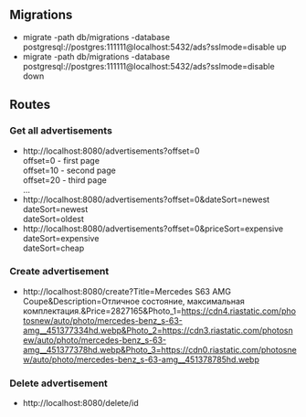 ## Migrations
- migrate -path db/migrations -database postgresql://postgres:111111@localhost:5432/ads?sslmode=disable up
- migrate -path db/migrations -database postgresql://postgres:111111@localhost:5432/ads?sslmode=disable down


## Routes
### Get all advertisements
- http://localhost:8080/advertisements?offset=0 <br />
  offset=0 - first page <br />
  offset=10 - second page <br />
  offset=20 - third page <br />
  ...
- http://localhost:8080/advertisements?offset=0&dateSort=newest <br />
  dateSort=newest <br />
  dateSort=oldest 
- http://localhost:8080/advertisements?offset=0&priceSort=expensive <br />
  dateSort=expensive <br />
  dateSort=cheap
  
### Create advertisement
- http://localhost:8080/create?Title=Mercedes S63 AMG Coupe&Description=Отличное состояние, максимальная комплектация.&Price=2827165&Photo_1=https://cdn4.riastatic.com/photosnew/auto/photo/mercedes-benz_s-63-amg__451377334hd.webp&Photo_2=https://cdn3.riastatic.com/photosnew/auto/photo/mercedes-benz_s-63-amg__451377378hd.webp&Photo_3=https://cdn0.riastatic.com/photosnew/auto/photo/mercedes-benz_s-63-amg__451378785hd.webp

### Delete advertisement
- http://localhost:8080/delete/id
